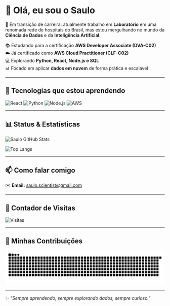 # 👋 Olá, eu sou o Saulo  

🔬 Em transição de carreira: atualmente trabalho em **Laboratório** em uma renomada rede de hospitais do Brasil, mas estou mergulhando no mundo da **Ciência de Dados** e da **Inteligência Artificial**.  

📚 Estudando para a certificação **AWS Developer Associate (DVA-C02)**  
☁️ Já certificado como **AWS Cloud Practitioner (CLF-C02)**  
💻 Explorando **Python, React, Node.js e SQL**  
📊 Focado em aplicar **dados em nuvem** de forma prática e escalável  

---

## 🚀 Tecnologias que estou aprendendo
![React](https://img.shields.io/badge/React-20232A?style=for-the-badge&logo=react&logoColor=61DAFB)
![Python](https://img.shields.io/badge/Python-20232A?style=for-the-badge&logo=python&logoColor=3776AB)
![Node.js](https://img.shields.io/badge/Node.js-20232A?style=for-the-badge&logo=node.js&logoColor=339933)
![AWS](https://img.shields.io/badge/AWS-20232A?style=for-the-badge&logo=amazonaws&logoColor=FF9900)

---

## 📊 Status & Estatísticas

![Saulo GitHub Stats](https://github-readme-stats.vercel.app/api?username=saulopaulino&show_icons=true&theme=dark&bg_color=20232A&title_color=61DAFB&icon_color=FF9900)

![Top Langs](https://github-readme-stats.vercel.app/api/top-langs/?username=saulopaulino&layout=compact&theme=dark&bg_color=20232A&title_color=61DAFB)

---

## 📫 Como falar comigo
✉️ **Email:** saulo.scientist@gmail.com  

---

## 👀 Contador de Visitas
![Visitas](https://komarev.com/ghpvc/?username=saulopaulino&color=grey&style=for-the-badge)

---

## 🐍 Minhas Contribuições
![Snake animation](https://github.com/saulopaulino/saulopaulino/blob/main/dist/github-contribution-grid-snake.svg)

---

✨ *"Sempre aprendendo, sempre explorando dados, sempre curioso."*

